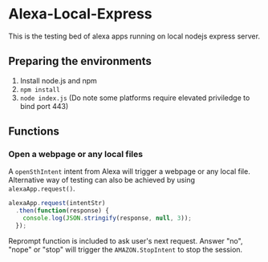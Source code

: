 # Alexa-Local-Express
This is the testing bed of alexa apps running on local nodejs express server.
## Preparing the environments
1. Install node.js and npm
2. `npm install`
3. `node index.js` (Do note some platforms require elevated priviledge to bind port 443)
## Functions
### Open a webpage or any local files
A `openSthIntent` intent from Alexa will trigger a webpage or any local file.
Alternative way of testing can also be achieved by using `alexaApp.request()`.
```javascript
alexaApp.request(intentStr)
  .then(function(response) {
    console.log(JSON.stringify(response, null, 3));
  });
```
Reprompt function is included to ask user's next request. Answer "no", "nope" or "stop" will trigger the `AMAZON.StopIntent` to stop the session.
